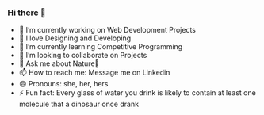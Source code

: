 ### Hi there 👋

- 🔭 I’m currently working on Web Development Projects
- 💙 I love Designing and Developing
- 🌱 I’m currently learning Competitive Programming
- 👯 I’m looking to collaborate on Projects 
- 💬 Ask me about Nature🌻  
- 📫 How to reach me: Message me on Linkedin
- 😄 Pronouns: she, her, hers
- ⚡ Fun fact: Every glass of water you drink is likely to contain at least one molecule that a dinosaur once drank 
